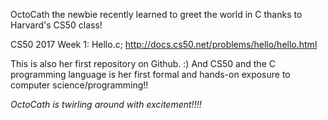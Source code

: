 OctoCath the newbie recently learned to greet the world in C thanks to Harvard's CS50 class!

CS50 2017 Week 1:
Hello.c; http://docs.cs50.net/problems/hello/hello.html

This is also her first repository on Github. :) 
And CS50 and the C programming language is her first formal and hands-on exposure to computer science/programming!!

*OctoCath is twirling around with excitement!!!!*
